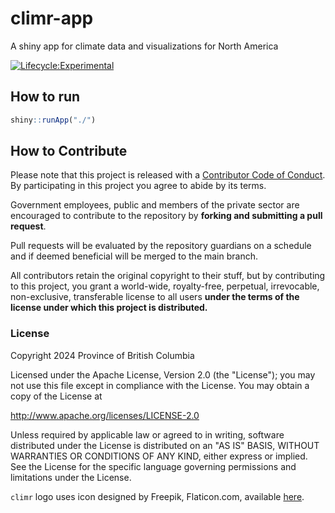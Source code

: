 # climr-app
A shiny app for climate data and visualizations for North America

<!-- badges: start -->

 [![Lifecycle:Experimental](https://img.shields.io/badge/Lifecycle-Experimental-339999)](<Redirect-URL>)
 
<!-- badges: end -->

## How to run

```r
shiny::runApp("./")
```

## How to Contribute

Please note that this project is released with a [Contributor Code of Conduct](CODE_OF_CONDUCT.md). By participating in this project you agree to abide by its terms.

Government employees, public and members of the private sector are encouraged to contribute to the repository by **forking and submitting a pull request**.

Pull requests will be evaluated by the repository guardians on a schedule and if deemed beneficial will be merged to the main branch.

All contributors retain the original copyright to their stuff, but by contributing to this project, you grant a world-wide, royalty-free, perpetual, irrevocable, non-exclusive, transferable license to all users **under the terms of the license under which this project is distributed.**

### License

Copyright 2024 Province of British Columbia

Licensed under the Apache License, Version 2.0 (the "License"); you may not use this file except in compliance with the License.
You may obtain a copy of the License at

<http://www.apache.org/licenses/LICENSE-2.0>

Unless required by applicable law or agreed to in writing, software distributed under the License is distributed on an "AS IS" BASIS, WITHOUT WARRANTIES OR CONDITIONS OF ANY KIND, either express or implied.
See the License for the specific language governing permissions and limitations under the License.

`climr` logo uses icon designed by Freepik, Flaticon.com, available [here](https://www.flaticon.com/free-icon/pin_6093139).
